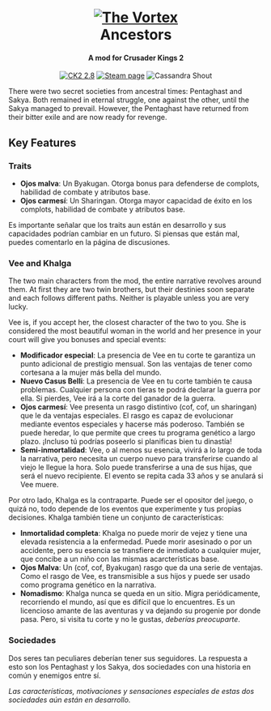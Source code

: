 <h1 align="center">
  <br>
  <a href="https://www.maytok.com/"><img src="https://i.imgur.com/DRtJKhS.png" alt="The Vortex"></a>
  <br>
  Ancestors
  <br>
</h1>

<h4 align="center">A mod for Crusader Kings 2</h4>

<p align="center">
	<a href="https://ck2.paradoxwikis.com/Patch_2.8"><img src="https://img.shields.io/badge/CK2-2.8-blue.svg" alt="CK2 2.8"></a>
	<a href="https://steamcommunity.com/sharedfiles/filedetails/?id=1391125438"><img src="https://img.shields.io/badge/steam-page-blue.svg" alt="Steam page"></a>
	<a><img src="https://img.shields.io/badge/Maker-take%20you!-red.svg" alt="Cassandra Shout"></a>	
</p>

<p>	
There were two secret societies from ancestral times: Pentaghast and Sakya. Both remained in eternal struggle, one against the other, until the Sakya managed to prevail. However, the Pentaghast have returned from their bitter exile and are now ready for revenge.
</p>

## Key Features

### Traits

- **Ojos malva**: Un Byakugan. Otorga bonus para defenderse de complots, habilidad de combate y atributos base.
- **Ojos carmesí**: Un Sharingan. Otorga mayor capacidad de éxito en los complots, habilidad de combate y atributos base.

Es importante señalar que los traits aun están en desarrollo y sus capacidades podrían cambiar en un futuro. Si piensas que están mal, puedes comentarlo en la página de discusiones.


### Vee and Khalga

The two main characters from the mod, the entire narrative revolves around them. At first they are two twin brothers, but their destinies soon separate and each follows different paths. Neither is playable unless you are very lucky.

Vee is, if you accept her, the closest character of the two to you. She is considered the most beautiful woman in the world and her presence in your court will give you bonuses and special events:

- **Modificador especial**: La presencia de Vee en tu corte te garantiza un punto adicional de prestigio mensual. Son las ventajas de tener como cortesana a la mujer más bella del mundo.
- **Nuevo Casus Belli**: La presencia de Vee en tu corte también te causa problemas. Cualquier persona con tieras te podrá declarar la guerra por ella. Si pierdes, Vee irá a la corte del ganador de la guerra. 
- **Ojos carmesí**: Vee presenta un rasgo distintivo (cof, cof, un sharingan) que le da ventajas especiales. El rasgo es capaz de evolucionar mediante eventos especiales y hacerse más poderoso. También se puede heredar, lo que permite que crees tu programa genético a largo plazo. ¡Incluso tú podrías poseerlo si planificas bien tu dinastía!
- **Semi-inmortalidad**: Vee, o al menos su esencia, vivirá a lo largo de toda la narrativa, pero necesita un cuerpo nuevo para transferirse cuando al viejo le llegue la hora. Solo puede transferirse a una de sus hijas, que será el nuevo recipiente. El evento se repita cada 33 años y se anulará si Vee muere.

Por otro lado, Khalga es la contraparte. Puede ser el opositor del juego, o quizá no, todo depende de los eventos que experimente y tus propias decisiones. Khalga también tiene un conjunto de características:

- **Inmortalidad completa**: Khalga no puede morir de vejez y tiene una elevada resistencia a la enfermedad. Puede morir asesinado o por un accidente, pero su esencia se transfiere de inmediato a cualquier mujer, que concibe a un niño con las mismas acarcterísticas base.
- **Ojos Malva**: Un (cof, cof, Byakugan) rasgo que da una serie de ventajas. Como el rasgo de Vee, es transmisible a sus hijos y puede ser usado como programa genético en la narrativa.
- **Nomadismo**: Khalga nunca se queda en un sitio. Migra periódicamente, recorriendo el mundo, así que es difícil que lo encuentres. Es un licencioso amante de las aventuras y va dejando su progenie por donde pasa. Pero, si visita tu corte y no le gustas, *deberías preocuparte*.

### Sociedades

Dos seres tan peculiares deberían tener sus seguidores. La respuesta a esto son los Pentaghast y los Sakya, dos sociedades con una historia en común y enemigos entre sí. 

*Las características, motivaciones y sensaciones especiales de estas dos sociedades aún están en desarrollo.*


